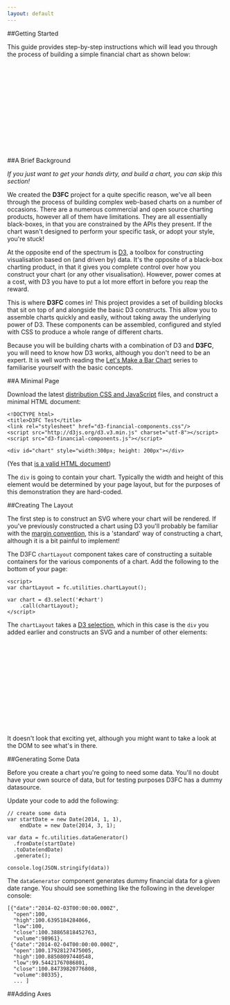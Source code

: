 ```yaml
---
layout: default
---
```


##Getting Started

This guide provides step-by-step instructions which will lead you through the process of building a simple financial chart as shown below:

<div id="final-chart" style="width:400px; height:200px"></div>

<script>
(function(){
// Create the chartLayout (width and height not set)
var chartLayout = fc.utilities.chartLayout();

// create some data
var startDate = new Date(2014, 1, 1);
var endDate = new Date(2014, 3, 1);
var dataSeries = fc.utilities.dataGenerator()
  .fromDate(startDate)
  .toDate(endDate)
  .generate();

// Setup the chart
var setupArea = d3.select('#final-chart')
    .call(chartLayout);

// create scales
var x = fc.scale.finance() // financial scale (actually it is a date / time)
  .domain([startDate, endDate])
  .range([chartLayout.innerWidth(), 0]);

var yLow = d3.min(dataSeries, function (d) { return d.low; });
var yHigh = d3.max(dataSeries, function (d) { return d.high; });
var y = d3.scale.linear()
  .domain([yLow, yHigh])
  .range([chartLayout.innerHeight(), 0]);

// add axes
var bottomAxis = d3.svg.axis()
    .scale(x)
    .orient('bottom')
    .ticks(5);
chartLayout.getAxisContainer(setupArea, 'bottom').call(bottomAxis);

var leftAxis = d3.svg.axis()
    .scale(y)
    .orient('left')
    .ticks(5);
chartLayout.getAxisContainer(setupArea, 'left').call(leftAxis);

// Create the OHLC series
var ohlc = fc.series.ohlc()
  .xScale(x)
  .yScale(y);

// Add the primary OHLC series
chartLayout.getPlotArea(setupArea).append('g')
  .attr('class', 'series')
  .datum(dataSeries)
  .call(ohlc);
}());
</script>

##A Brief Background

*If you just want to get your hands dirty, and build a chart, you can skip this section!*

We created the **D3FC** project for a quite specific reason, we've all been through the process of building complex web-based charts on a number of occasions. There are a numerous commercial and open source charting products, however all of them have limitations. They are all essentially black-boxes, in that you are constrained by the APIs they present. If the chart wasn't designed to perform your specific task, or adopt your style, you're stuck!

At the opposite end of the spectrum is <a href="http://d3js.org/">D3</a>, a toolbox for constructing visualisation based on (and driven by) data. It's the opposite of a black-box charting product, in that it gives you complete control over how you construct your chart (or any other visualisation). However, power comes at a cost, with D3 you have to put a lot more effort in before you reap the reward.

This is where **D3FC** comes in! This project provides a set of building blocks that sit on top of and alongside the basic D3 constructs. This allow you to assemble charts quickly and easily, without taking away the underlying power of D3. These components can be assembled, configured and styled with CSS to produce a whole range of different charts.

Because you will be building charts with a combination of D3 and **D3FC**, you will need to know how D3 works, although you don't need to be an expert. It is well worth reading the [Let's Make a Bar Chart](http://bost.ocks.org/mike/bar/) series to familiarise yourself with the basic concepts.

##A Minimal Page

Download the latest [distribution CSS and JavaScript](https://github.com/ScottLogic/d3-financial-components/tree/master/dist) files, and construct a minimal HTML document:

    <!DOCTYPE html>
    <title>D3FC Test</title>
    <link rel="stylesheet" href="d3-financial-components.css"/>
    <script src="http://d3js.org/d3.v3.min.js" charset="utf-8"></script>
    <script src="d3-financial-components.js"></script>

    <div id="chart" style="width:300px; height: 200px"></div>

(Yes that [is a valid HTML document](http://stackoverflow.com/questions/5641997/is-it-necessary-to-write-head-body-and-html-tags))

The `div` is going to contain your chart. Typically the width and height of this element would be determined by your page layout, but for the purposes of this demonstration they are hard-coded.

##Creating The Layout

The first step is to construct an SVG where your chart will be rendered. If you've previously constructed a chart using D3 you'll probably be familiar with the [margin convention](http://bl.ocks.org/mbostock/3019563), this is a 'standard' way of constructing a chart, although it is a bit painful to implement!

The D3FC `chartLayout` component takes care of constructing a suitable containers for the various components of a chart. Add the following to the bottom of your page:

    <script>
    var chartLayout = fc.utilities.chartLayout();

    var chart = d3.select('#chart')
        .call(chartLayout);
    </script>

The `chartLayout` takes a [D3 selection](https://github.com/mbostock/d3/wiki/Selections), which in this case is the `div` you added earlier and constructs an SVG and a number of other elements:

<div id="step-layout" style="width:400px; height:200px"></div>

It doesn't look that exciting yet, although you might want to take a look at the DOM to see what's in there.

<script>
(function(){
var chartLayout = fc.utilities.chartLayout();

// Setup the chart
var chart = d3.select('#step-layout')
    .call(chartLayout);
}());
</script>

##Generating Some Data

Before you create a chart you're going to need some data. You'll no doubt have your own source of data, but for testing purposes D3FC has a dummy datasource. 

Update your code to add the following:

    // create some data
    var startDate = new Date(2014, 1, 1),
        endDate = new Date(2014, 3, 1);

    var data = fc.utilities.dataGenerator()
      .fromDate(startDate)
      .toDate(endDate)
      .generate();

    console.log(JSON.stringify(data))

The `dataGenerator` component generates dummy financial data for a given date range. You should see something like the following in the developer console:

    [{"date":"2014-02-03T00:00:00.000Z",
      "open":100,
      "high":100.6395184284066,
      "low":100,
      "close":100.38865818452763,
      "volume":98961},
     {"date":"2014-02-04T00:00:00.000Z",
      "open":100.17928127475005,
      "high":100.88508097440548,
      "low":99.54421767086801,
      "close":100.84739820776808,
      "volume":80335},
      ... ]

##Adding Axes